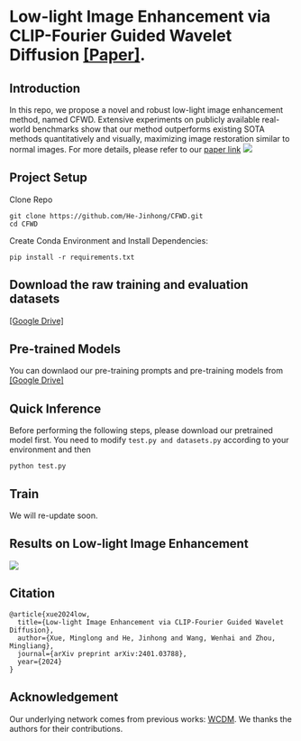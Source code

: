 # Low-light Image Enhancement via CLIP-Fourier Guided Wavelet Diffusion [[Paper]](https://arxiv.org/abs/2401.03788).

## Introduction
In this repo, we propose a novel and robust low-light image enhancement method, named CFWD. Extensive experiments on publicly available real-world benchmarks show that our method outperforms existing SOTA methods quantitatively and visually, maximizing image restoration similar to normal images.
For more details, please refer to our [paper link](https://arxiv.org/abs/2401.03788)
![](./Figs/fig2.png)

## Project Setup
 Clone Repo
 ```
 git clone https://github.com/He-Jinhong/CFWD.git
 cd CFWD  
 ```
Create Conda Environment and Install Dependencies:
```
pip install -r requirements.txt
```


## Download the raw training and evaluation datasets

[[Google Drive]](https://drive.google.com/drive/folders/1yAp7c-fQhU_KQkK7xk1KZ4YKAywwo-2z?usp=drive_link)

## Pre-trained Models 
You can downlaod our pre-training prompts and pre-training models from [[Google Drive]](https://drive.google.com/drive/folders/16tWuT7bVzQin2eiagsMByc-KN5UIQUho?usp=drive_link) 

## Quick Inference
Before performing the following steps, please download our pretrained model first.
You need to modify  ```test.py and datasets.py``` according to your environment and then
```
python test.py
```

## Train
We will re-update soon.

## Results on Low-light Image Enhancement
![](./Figs/pair.png)

## Citation
```
@article{xue2024low,
  title={Low-light Image Enhancement via CLIP-Fourier Guided Wavelet Diffusion},
  author={Xue, Minglong and He, Jinhong and Wang, Wenhai and Zhou, Mingliang},
  journal={arXiv preprint arXiv:2401.03788},
  year={2024}
}
```

## Acknowledgement
Our underlying network comes from previous works: [WCDM](https://github.com/JianghaiSCU/Diffusion-Low-Light.git). We thanks the authors for their contributions.
